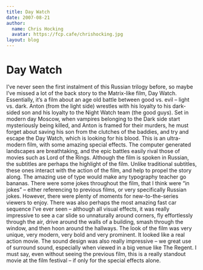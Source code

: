 ```yaml
---
title: Day Watch
date: 2007-08-21
author:
  name: Chris Hocking
  avatar: https://fcp.cafe/chrishocking.jpg
layout: blog
---
```

# Day Watch

I’ve never seen the first instalment of this Russian trilogy before, so maybe I’ve missed a lot of the back story to the Matrix-like film, Day Watch. Essentially, it’s a film about an age old battle between good vs. evil – light vs. dark. Anton (from the light side) wrestles with his loyalty to his dark-sided son and his loyalty to the Night Watch team (the good guys). Set in modern day Moscow, when vampires belonging to the Dark side start mysteriously being killed, and Anton is framed for their murders, he must forget about saving his son from the clutches of the baddies, and try and escape the Day Watch, which is looking for his blood. This is an ultra-modern film, with some amazing special effects. The computer generated landscapes are breathtaking, and the epic battles easily rival those of movies such as Lord of the Rings. Although the film is spoken in Russian, the subtitles are perhaps the highlight of the film. Unlike traditional subtitles, these ones interact with the action of the film, and help to propel the story along. The amazing use of type would make any typography teacher go bananas. There were some jokes throughout the film, that I think were “in jokes” – either referencing to previous films, or very specifically Russian jokes. However, there were plenty of moments for new-to-the-series viewers to enjoy. There was also perhaps the most amazing fast car sequence I’ve ever seen – although all visual effects, it was really impressive to see a car slide so unnaturally around corners, fly effortlessly through the air, drive around the walls of a building, smash through the window, and then hoon around the hallways. The look of the film was very unique, very modern, very bold and very prominent. It looked like a real action movie. The sound design was also really impressive – we great use of surround sound, especially when viewed in a big venue like The Regent. I must say, even without seeing the previous film, this is a really standout movie at the film festival – if only for the special effects alone.